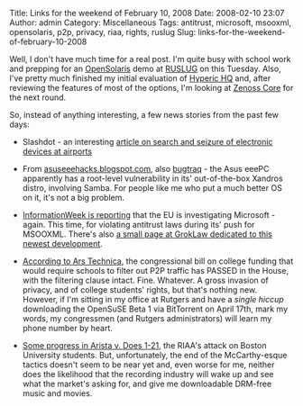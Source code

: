 Title: Links for the weekend of February 10, 2008
Date: 2008-02-10 23:07
Author: admin
Category: Miscellaneous
Tags: antitrust, microsoft, msooxml, opensolaris, p2p, privacy, riaa, rights, ruslug
Slug: links-for-the-weekend-of-february-10-2008

Well, I don't have much time for a real post. I'm quite busy with school
work and prepping for an [OpenSolaris][] demo at [RUSLUG][] on this
Tuesday. Also, I've pretty much finished my initial evaluation of
[Hyperic HQ][] and, after reviewing the features of most of the options,
I'm looking at [Zenoss Core][] for the next round.

So, instead of anything interesting, a few news stories from the past
few days:

-   Slashdot - an interesting [article on search and seizure of
    electronic devices at airports][]

-   From [asuseeehacks.blogspot.com][], also [bugtraq][] - the Asus
    eeePC apparently has a root-level vulnerability in its'
    out-of-the-box Xandros distro, involving Samba. For people like me
    who put a much better OS on it, it's not a big problem.
-   [InformationWeek is reporting][] that the EU is investigating
    Microsoft - again. This time, for violating antitrust laws during
    its' push for MSOOXML. There's also [a small page at GrokLaw
    dedicated to this newest development][].
-   [According to Ars Technica][], the congressional bill on college
    funding that would require schools to filter out P2P traffic has
    PASSED in the House, with the filtering clause intact. Fine.
    Whatever. A gross invasion of privacy, and of college students'
    rights, but that's nothing new. However, if I'm sitting in my office
    at Rutgers and have a <span style="font-style: italic;">single
    hiccup</span> downloading the OpenSuSE Beta 1 via BitTorrent on
    April 17th, mark my words, my congressmen (and Rutgers
    administrators) will learn my phone number by heart.
-   [Some progress in Arista v. Does 1-21][], the RIAA's attack on
    Boston University students. But, unfortunately, the end of the
    McCarthy-esque tactics doesn't seem to be near yet and, even worse
    for me, neither does the likelihood that the recording industry will
    wake up and see what the market's asking for, and give me
    downloadable DRM-free music and movies.

  [OpenSolaris]: http://www.opensolaris.org
  [RUSLUG]: http://ruslug.rutgers.edu
  [Hyperic HQ]: http://www.hyperic.com
  [Zenoss Core]: http://www.zenoss.com
  [article on search and seizure of electronic devices at airports]: http://yro.slashdot.org/article.pl?sid=08/02/10/1251233&from=rss
  [asuseeehacks.blogspot.com]: http://asuseeehacks.blogspot.com/2008/02/security-alert-asus-eee-pc-vulnerable.html
  [bugtraq]: http://seclists.org/bugtraq/2008/Feb/0086.html
  [InformationWeek is reporting]: http://www.informationweek.com/news/showArticle.jhtml?articleID=206106956
  [a small page at GrokLaw dedicated to this newest development]: http://www.groklaw.net/article.php?story=20080208151410252
  [According to Ars Technica]: http://arstechnica.com/news.ars/post/20080207-controversial-college-funding-bill-passedp2p-proviso-intact.html
  [Some progress in Arista v. Does 1-21]: http://recordingindustryvspeople.blogspot.com/2008/02/judge-grants-eff-motion-for-leave-to.html
